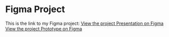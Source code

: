 # Figma Project

This is the link to my Figma project:
[View the project Presentation on Figma](https://www.figma.com/proto/VDZnrvF3Z1yFDniOGWCtR4/Expenses-Management-App?node-id=1014-59556&node-type=&t=LV9N2XUeGrJMsWWE-1&scaling=min-zoom&content-scaling=fixed&page-id=1%3A11
)
[View the project Prototype on Figma](https://www.figma.com/proto/VDZnrvF3Z1yFDniOGWCtR4/Expenses-Management-App?node-id=824-28559&node-type=canvas&t=5V9yEvWFLkWtNtUx-1&scaling=scale-down&content-scaling=fixed&page-id=1%3A9&starting-point-node-id=1453%3A78355
)
